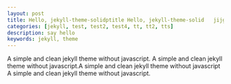 ```yaml
---
layout: post
title: Hello, jekyll-theme-solidptitle Hello, jekyll-theme-solid   jijgttgjig just for test very long title.........Hello world. ...................just for testing    very long title ......................for TEST. ... END.
categories: [jekyll, test, test2, test4, tt, tt2, tts]
description: say hello
keywords: jekyll, theme
---
```


A simple and clean jekyll theme without javascript. A simple and clean jekyll theme without javascript.A simple and clean jekyll theme without javascript
A simple and clean jekyll theme without javascript.
